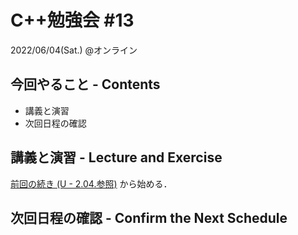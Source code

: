# C++勉強会 #13

2022/06/04(Sat.) @オンライン

## 今回やること - Contents

- 講義と演習
- 次回日程の確認

## 講義と演習 - Lecture and Exercise

[前回の続き (U - 2.04.参照)](https://atcoder.jp/contests/apg4b/tasks/APG4b_u) から始める．

## 次回日程の確認 - Confirm the Next Schedule
